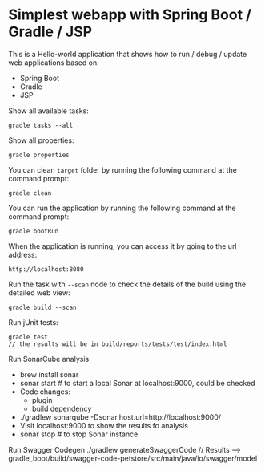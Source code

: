 # Simplest webapp with Spring Boot / Gradle / JSP

This is a Hello-world application that shows how to run / debug / update web applications based on:
* Spring Boot
* Gradle
* JSP

Show all available tasks:

    gradle tasks --all


Show all properties:

    gradle properties

You can clean `target` folder by running the following command at the command prompt:

    gradle clean

You can run the application by running the following command at the command prompt:

    gradle bootRun
    
When the application is running, you can access it by going to the url address:

    http://localhost:8080

Run the task with `--scan` node to check the details of the build using the detailed web view:

    gradle build --scan

Run jUnit tests:

    gradle test
    // the results will be in build/reports/tests/test/index.html

Run SonarCube analysis
- brew install sonar
- sonar start # to start a local Sonar at localhost:9000, could be checked
- Code changes:
  - plugin
  - build dependency
- ./gradlew sonarqube -Dsonar.host.url=http://localhost:9000/
- Visit localhost:9000 to show the results fo analysis
- sonar stop # to stop Sonar instance

Run Swagger Codegen
 ./gradlew generateSwaggerCode
 // Results --> gradle_boot/build/swagger-code-petstore/src/main/java/io/swagger/model